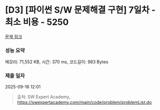 # [D3] [파이썬 S/W 문제해결 구현] 7일차 - 최소 비용 - 5250 

[문제 링크](https://swexpertacademy.com/main/code/problem/problemDetail.do?contestProbId=AWUS4nyaIycDFAVT) 

### 성능 요약

메모리: 71,552 KB, 시간: 370 ms, 코드길이: 983 Bytes

### 제출 일자

2025-09-16 12:01



> 출처: SW Expert Academy, https://swexpertacademy.com/main/code/problem/problemList.do